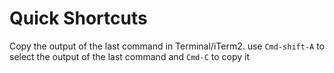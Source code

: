 # Quick Shortcuts

Copy the output of the last command in Terminal/iTerm2.
use `Cmd-shift-A` to select the output of the last command and `Cmd-C` to copy it
